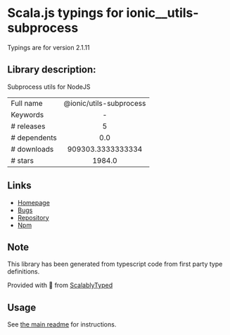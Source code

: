 
# Scala.js typings for ionic__utils-subprocess

Typings are for version 2.1.11

## Library description:
Subprocess utils for NodeJS

|                    |                 |
| ------------------ | :-------------: |
| Full name          | @ionic/utils-subprocess |
| Keywords           | - |
| # releases         | 5 |
| # dependents       | 0.0 |
| # downloads        | 909303.3333333334 |
| # stars            | 1984.0 |

## Links
- [Homepage](https://ionicframework.com/)
- [Bugs](https://github.com/ionic-team/ionic-cli/issues)
- [Repository](https://github.com/ionic-team/ionic-cli)
- [Npm](https://www.npmjs.com/package/%40ionic%2Futils-subprocess)
    


## Note
This library has been generated from typescript code from first party type definitions.

Provided with :purple_heart: from [ScalablyTyped](https://github.com/oyvindberg/ScalablyTyped)

## Usage
See [the main readme](../../readme.md) for instructions.


